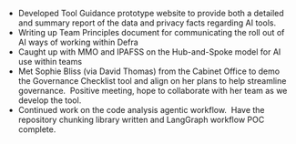 - Developed Tool Guidance prototype website to provide both a detailed and summary report of the data and privacy facts regarding AI tools.
- Writing up Team Principles document for communicating the roll out of AI ways of working within Defra
- Caught up with MMO and IPAFSS on the Hub-and-Spoke model for AI use within teams
- Met Sophie Bliss (via David Thomas) from the Cabinet Office to demo the Governance Checklist tool and align on her plans to help streamline governance.  Positive meeting, hope to collaborate with her team as we develop the tool.
- Continued work on the code analysis agentic workflow.  Have the repository chunking library written and LangGraph workflow POC complete.